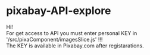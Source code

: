 # pixabay-API-explore
Hi!  
For get access to API you must enter personal KEY in '/src/pixaComponent/imagesSlice.js'  !!!  
The KEY is available in Pixabay.com after registarations.
